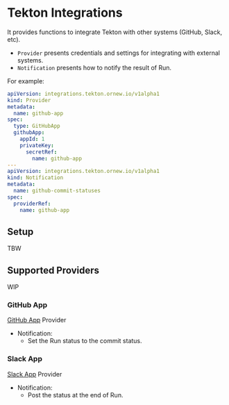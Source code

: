 # Tekton Integrations

It provides functions to integrate Tekton with other systems (GitHub, Slack, etc).

- `Provider` presents credentials and settings for integrating with external systems.
- `Notification` presents how to notify the result of Run.

For example:

```yaml
apiVersion: integrations.tekton.ornew.io/v1alpha1
kind: Provider
metadata:
  name: github-app
spec:
  type: GitHubApp
  githubApp:
    appId: 1
    privateKey:
      secretRef:
        name: github-app
---
apiVersion: integrations.tekton.ornew.io/v1alpha1
kind: Notification
metadata:
  name: github-commit-statuses
spec:
  providerRef:
    name: github-app
```

## Setup

TBW

## Supported Providers

WIP

### GitHub App

[GitHub App](docs/providers/github.md) Provider

- Notification:
  - Set the Run status to the commit status.

### Slack App

[Slack App](docs/providers/slack.md) Provider

- Notification:
  - Post the status at the end of Run.
